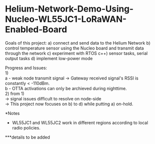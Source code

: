 # Helium-Network-Demo-Using-Nucleo-WL55JC1-LoRaWAN-Enabled-Board
 
 Goals of this project:
 a) connect and send data to the Helium Network
 b) control temperature sensor using the Nucleo board and transmit data through the network
 c) experiment with RTOS
 c++) sensor tasks, serial output tasks
 d) implement low-power mode
 
 
 Progress and Issues:  
 1)   
 a - weak node transmit signal -> Gateway received signal's RSSI is constantly < -110dBm.  
 b - OTTA activations can only be archieved during nighttime.  
 2) from 1)   
 -> signal issues difficult to resolve on node-side  
 -> This project now focuses on b) to d) while putting a) on-hold.  
 
 
 *Notes  
 - WL55JC1 and WL55JC2 work in different regions according to local radio policies.  
 
 
 ***details to be added  
